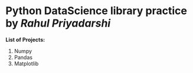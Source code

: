 # Python DataScience library practice by *Rahul Priyadarshi*

**List of Projects:**
1. Numpy
1. Pandas
1. Matplotlib
